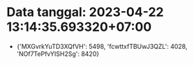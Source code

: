 # Data tanggal: 2023-04-22 13:14:35.693320+07:00

* {'MXGvrkYuTD3XQfVH': 5498, 'fcwttxfTBUwJ3QZL': 4028, 'NOf7TePfvYISH2Sg': 8420}
